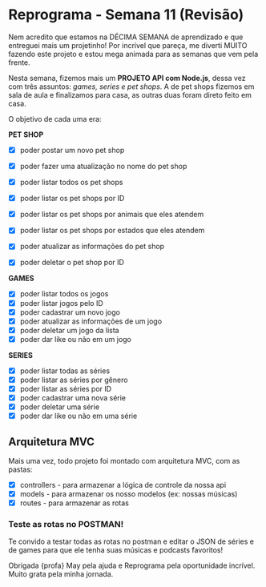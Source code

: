 # Reprograma - Semana 11 (Revisão) #

Nem acredito que estamos na DÉCIMA SEMANA de aprendizado e que entreguei mais um projetinho! Por incrível que pareça, me diverti MUITO fazendo este projeto e estou mega animada para as semanas que vem pela frente.

Nesta semana, fizemos mais um **PROJETO API com Node.js**, dessa vez com três assuntos: *games, series e pet shops*. A de pet shops fizemos em sala de aula e finalizamos para casa, as outras duas foram direto feito em casa. 

O objetivo de cada uma era: 

**PET SHOP**
- [x] poder postar um novo pet shop
- [x] poder fazer uma atualização no nome do pet shop
- [x] poder listar todos os pet shops
- [x] poder listar os pet shops por ID
- [x] poder listar os pet shops por animais que eles atendem
- [x] poder listar os pet shops por estados que eles atendem
- [x] poder atualizar as informações do pet shop
- [x] poder deletar o pet shop por ID 


**GAMES**
- [x] poder listar todos os jogos
- [x] poder listar jogos pelo ID
- [x] poder cadastrar um novo jogo
- [x] poder atualizar as informações de um jogo
- [x] poder deletar um jogo da lista
- [x] poder dar like ou não em um jogo

**SERIES**
- [x] poder listar todas as séries
- [x] poder listar as séries por gênero
- [x] poder listar as séries por ID
- [x] poder cadastrar uma nova série
- [x] poder deletar uma série
- [x] poder dar like ou não em uma série

## Arquitetura MVC

Mais uma vez, todo projeto foi montado com arquitetura MVC, com as pastas:

- [x] controllers - para armazenar a lógica de controle da nossa api
- [x] models - para armazenar os nosso modelos (ex: nossas músicas)
- [x] routes - para armazenar as rotas

### Teste as rotas no POSTMAN!

Te convido a testar todas as rotas no postman e editar o JSON de séries e de games para que ele tenha suas músicas e podcasts favoritos!

Obrigada {profa} May pela ajuda e Reprograma pela oportunidade incrível. Muito grata pela minha jornada.